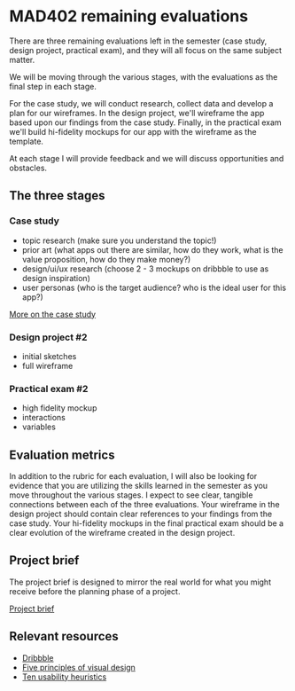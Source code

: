 # MAD402 remaining evaluations

There are three remaining evaluations left in the semester (case study, design project, practical exam), and they will all focus on the same subject matter.

We will be moving through the various stages, with the evaluations as the final step in each stage.

For the case study, we will conduct research, collect data and develop a plan for our wireframes. In the design project, we'll wireframe the app based upon our findings from the case study. Finally, in the practical exam we'll build hi-fidelity mockups for our app with the wireframe as the template.

At each stage I will provide feedback and we will discuss opportunities and obstacles.

## The three stages

### Case study

- topic research (make sure you understand the topic!)
- prior art (what apps out there are similar, how do they work, what is the value proposition, how do they make money?)
- design/ui/ux research (choose 2 - 3 mockups on dribbble to use as design inspiration)
- user personas (who is the target audience? who is the ideal user for this app?)

[More on the case study](/case-study.md)

### Design project #2

- initial sketches
- full wireframe

### Practical exam #2

- high fidelity mockup
- interactions
- variables

## Evaluation metrics

In addition to the rubric for each evaluation, I will also be looking for evidence that you are utilizing the skills learned in the semester as you move throughout the various stages. I expect to see clear, tangible connections between each of the three evaluations. Your wireframe in the design project should contain clear references to your findings from the case study. Your hi-fidelity mockups in the final practical exam should be a clear evolution of the wireframe created in the design project.

## Project brief

The project brief is designed to mirror the real world for what you might receive before the planning phase of a project.

[Project brief](/project-brief.md)

## Relevant resources

- [Dribbble](https://dribbble.com)
- [Five principles of visual design](https://www.nngroup.com/articles/principles-visual-design/)
- [Ten usability heuristics](https://www.nngroup.com/articles/ten-usability-heuristics/)
  
